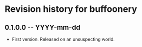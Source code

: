# Revision history for buffoonery

## 0.1.0.0 -- YYYY-mm-dd

* First version. Released on an unsuspecting world.
